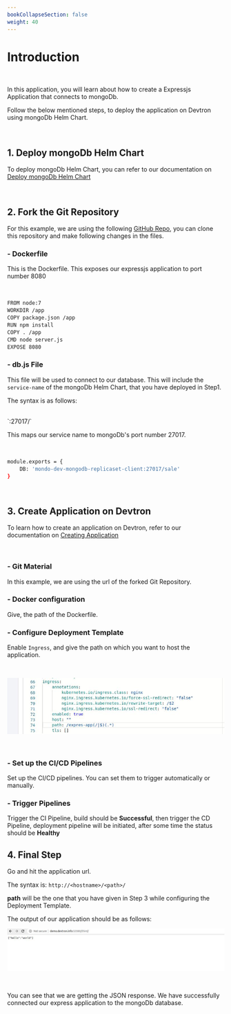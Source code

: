 ```yaml
---
bookCollapseSection: false
weight: 40
---
```


# Introduction
<br />

In this application, you will learn about how to create a Expressjs Application that connects to mongoDb. 

Follow the below mentioned steps, to deploy the application on Devtron using mongoDb Helm Chart.

<br />

## 1. Deploy mongoDb Helm Chart

To deploy mongoDb Helm Chart, you can refer to our documentation on [Deploy mongoDb Helm Chart](https://docs.devtron.ai/docs/reference/deploy-chart/examples/deploying-mongodb-helm-chart/)

<br />

## 2. Fork the Git Repository

For this example, we are using the following [GitHub Repo](https://github.com/devtron-labs/DockerNodeMongo), you can clone this repository and make following changes in the files.

### - Dockerfile

This is the Dockerfile. This exposes our expressjs application to port number 8080

&nbsp;&nbsp;

```bash
FROM node:7
WORKDIR /app
COPY package.json /app
RUN npm install
COPY . /app
CMD node server.js
EXPOSE 8080
```

### - db.js File

This file will be used to connect to our database. This will include the `service-name` of the mongoDb Helm Chart, that you have deployed in Step1.

The syntax is as follows:

<br />
`<service-name>:27017/<database-name>`

This maps our service name to mongoDb's port number 27017.

&nbsp;&nbsp;

```bash
module.exports = {
    DB: 'mondo-dev-mongodb-replicaset-client:27017/sale'
}
```

&nbsp;&nbsp;

## 3. Create Application on Devtron

To learn how to create an application on Devtron, refer to our documentation on [Creating Application](https://docs.devtron.ai/docs/reference/creating-application/)

<br />

### - Git Material

In this example, we are using the url of the forked Git Repository.

### - Docker configuration 

Give, the path of the Dockerfile.

### - Configure Deployment Template

Enable `Ingress`, and give the path on which you want to host the application.

&nbsp;&nbsp;

![ingress](../one.jpg "ingress annotations")

&nbsp;&nbsp;

### - Set up the CI/CD Pipelines

Set up the CI/CD pipelines. You can set them to trigger automatically or manually.

### - Trigger Pipelines

Trigger the CI Pipeline, build should be **Successful**, then trigger the CD Pipeline, deployment pipeline will be initiated, after some time the status should be **Healthy**


## 4. Final Step

Go and hit the application url.

The syntax is: `http://<hostname>/<path>/`

**path** will be the one that you have given in Step 3 while configuring the Deployment Template.

The output of our application should be as follows:

![path](../two.jpg "database path") 

<br />

You can see that we are getting the JSON response. We have successfully connected our express application to the mongoDb database.










